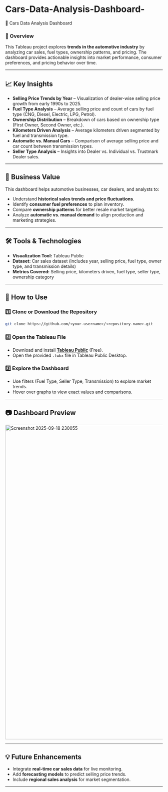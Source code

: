 # Cars-Data-Analysis-Dashboard-

🚗 Cars Data Analysis Dashboard 

### 🔎 Overview

This Tableau project explores **trends in the automotive industry** by analyzing car sales, fuel types, ownership patterns, and pricing. The dashboard provides actionable insights into market performance, consumer preferences, and pricing behavior over time.

---

## 📈 Key Insights

* **Selling Price Trends by Year** – Visualization of dealer-wise selling price growth from early 1990s to 2025.
* **Fuel Type Analysis** – Average selling price and count of cars by fuel type (CNG, Diesel, Electric, LPG, Petrol).
* **Ownership Distribution** – Breakdown of cars based on ownership type (First Owner, Second Owner, etc.).
* **Kilometers Driven Analysis** – Average kilometers driven segmented by fuel and transmission type.
* **Automatic vs. Manual Cars** – Comparison of average selling price and car count between transmission types.
* **Seller Type Analysis** – Insights into Dealer vs. Individual vs. Trustmark Dealer sales.

---

## 🎯 Business Value

This dashboard helps automotive businesses, car dealers, and analysts to:

* Understand **historical sales trends and price fluctuations**.
* Identify **consumer fuel preferences** to plan inventory.
* Compare **ownership patterns** for better resale market targeting.
* Analyze **automatic vs. manual demand** to align production and marketing strategies.

---

## 🛠 Tools & Technologies

* **Visualization Tool:** Tableau Public
* **Dataset:** Car sales dataset (includes year, selling price, fuel type, owner type, and transmission details)
* **Metrics Covered:** Selling price, kilometers driven, fuel type, seller type, ownership category

---

## 🚀 How to Use

### 1️⃣ Clone or Download the Repository

```bash
git clone https://github.com/<your-username>/<repository-name>.git
```

### 2️⃣ Open the Tableau File

* Download and install **[Tableau Public](https://public.tableau.com/en-us/s/download)** (Free).
* Open the provided `.twbx` file in Tableau Public Desktop.

### 3️⃣ Explore the Dashboard

* Use filters (Fuel Type, Seller Type, Transmission) to explore market trends.
* Hover over graphs to view exact values and comparisons.

---

## 📷 Dashboard Preview

<img width="1915" height="1007" alt="Screenshot 2025-09-18 230055" src="https://github.com/user-attachments/assets/854d8ab8-f63c-499a-bc48-a629c700dfb6" />

---

## 💡 Future Enhancements

* Integrate **real-time car sales data** for live monitoring.
* Add **forecasting models** to predict selling price trends.
* Include **regional sales analysis** for market segmentation.

---


